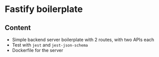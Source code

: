 # Fastify boilerplate

## Content
- Simple backend server boilerplate with 2 routes, with two APIs each
- Test with `jest` and `jest-json-schema`
- Dockerfile for the server